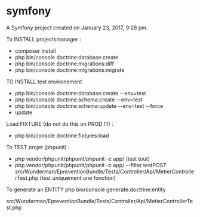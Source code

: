 symfony
=======

A Symfony project created on January 23, 2017, 9:28 pm.

To INSTALL projectsmanager : 

- composer install
- php bin/console doctrine:database:create
- php bin/console doctrine:migrations:diff
- php bin/console doctrine:migrations:migrate

TO INSTALL test environement
- php bin/console  doctrine:database:create --env=test
- php bin/console  doctrine:schema:create --env=test
- php bin/console doctrine:schema:update --env=test --force
- update <env name="TEST_BASE_URL" value="http://XXXXXX.local" />


Load FIXTURE (do not do this on PROD !!!) :
- php bin/console doctrine:fixtures:load


To TEST projet (phpunit) : 
- php vendor/phpunit/phpunit/phpunit -c app/ (test tout)
- php vendor/phpunit/phpunit/phpunit -c app/ --filter testPOST src/Wunderman/EpreventionBundle/Tests/Controller/Api/MetierControllerTest.php (test uniquement une fonction)




To generate an ENTITY
php bin/console generate:doctrine:entity




src/Wunderman/EpreventionBundle/Tests/Controller/Api/MetierControllerTest.php


